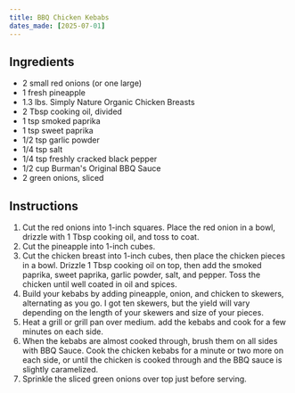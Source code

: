 ```yaml
---
title: BBQ Chicken Kebabs
dates_made: [2025-07-01]
---
```


## Ingredients

- 2 small red onions (or one large)
- 1 fresh pineapple
- 1.3 lbs. Simply Nature Organic Chicken Breasts
- 2 Tbsp cooking oil, divided
- 1 tsp smoked paprika
- 1 tsp sweet paprika
- 1/2 tsp garlic powder
- 1/4 tsp salt
- 1/4 tsp freshly cracked black pepper
- 1/2 cup Burman's Original BBQ Sauce
- 2 green onions, sliced

## Instructions

1. Cut the red onions into 1-inch squares. Place the red onion in a bowl, drizzle with 1 Tbsp cooking oil, and toss to coat.
2. Cut the pineapple into 1-inch cubes.
3. Cut the chicken breast into 1-inch cubes, then place the chicken pieces in a bowl. Drizzle 1 Tbsp cooking oil on top, then add the smoked paprika, sweet paprika, garlic powder, salt, and pepper. Toss the chicken until well coated in oil and spices.
4. Build your kebabs by adding pineapple, onion, and chicken to skewers, alternating as you go. I got ten skewers, but the yield will vary depending on the length of your skewers and size of your pieces.
5. Heat a grill or grill pan over medium. add the kebabs and cook for a few minutes on each side.
6. When the kebabs are almost cooked through, brush them on all sides with BBQ Sauce. Cook the chicken kebabs for a minute or two more on each side, or until the chicken is cooked through and the BBQ sauce is slightly caramelized.
7. Sprinkle the sliced green onions over top just before serving.
